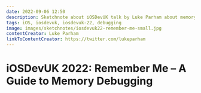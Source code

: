 ```yaml
---
date: 2022-09-06 12:50
description: Sketchnote about iOSDevUK talk by Luke Parham about memory debugging
tags: iOS, iosdevuk, iosdevuk-22, debugging
image: images/sketchnotes/iosdevuk22-remember-me-small.jpg
contentCreator: Luke Parham
linkToContentCreator: https://twitter.com/lukeparham
---
```


# iOSDevUK 2022: Remember Me – A Guide to Memory Debugging
